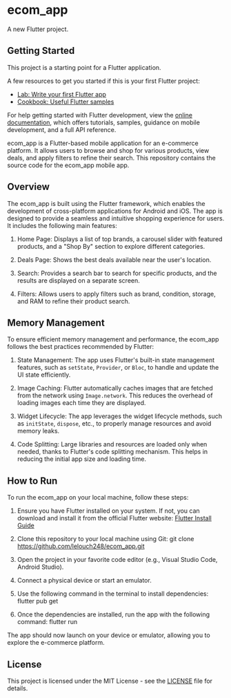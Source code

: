 # ecom_app

A new Flutter project.

## Getting Started

This project is a starting point for a Flutter application.

A few resources to get you started if this is your first Flutter project:

- [Lab: Write your first Flutter app](https://docs.flutter.dev/get-started/codelab)
- [Cookbook: Useful Flutter samples](https://docs.flutter.dev/cookbook)

For help getting started with Flutter development, view the
[online documentation](https://docs.flutter.dev/), which offers tutorials,
samples, guidance on mobile development, and a full API reference.

ecom_app is a Flutter-based mobile application for an e-commerce platform. It allows users to browse and shop for various products, view deals, and apply filters to refine their search. This repository contains the source code for the ecom_app mobile app.

## Overview

The ecom_app is built using the Flutter framework, which enables the development of cross-platform applications for Android and iOS. The app is designed to provide a seamless and intuitive shopping experience for users. It includes the following main features:

1. Home Page: Displays a list of top brands, a carousel slider with featured products, and a "Shop By" section to explore different categories.

2. Deals Page: Shows the best deals available near the user's location.

3. Search: Provides a search bar to search for specific products, and the results are displayed on a separate screen.

4. Filters: Allows users to apply filters such as brand, condition, storage, and RAM to refine their product search.

## Memory Management

To ensure efficient memory management and performance, the ecom_app follows the best practices recommended by Flutter:

1. State Management: The app uses Flutter's built-in state management features, such as `setState`, `Provider`, or `Bloc`, to handle and update the UI state efficiently.

2. Image Caching: Flutter automatically caches images that are fetched from the network using `Image.network`. This reduces the overhead of loading images each time they are displayed.

3. Widget Lifecycle: The app leverages the widget lifecycle methods, such as `initState`, `dispose`, etc., to properly manage resources and avoid memory leaks.

4. Code Splitting: Large libraries and resources are loaded only when needed, thanks to Flutter's code splitting mechanism. This helps in reducing the initial app size and loading time.

## How to Run

To run the ecom_app on your local machine, follow these steps:

1. Ensure you have Flutter installed on your system. If not, you can download and install it from the official Flutter website: [Flutter Install Guide](https://flutter.dev/docs/get-started/install)

2. Clone this repository to your local machine using Git: git clone https://github.com/lelouch248/ecom_app.git

3. Open the project in your favorite code editor (e.g., Visual Studio Code, Android Studio).

4. Connect a physical device or start an emulator.

5. Use the following command in the terminal to install dependencies: flutter pub get

6. Once the dependencies are installed, run the app with the following command: flutter run

The app should now launch on your device or emulator, allowing you to explore the e-commerce platform.

## License

This project is licensed under the MIT License - see the [LICENSE](LICENSE) file for details.






